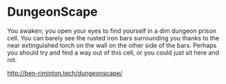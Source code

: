 # DungeonScape
You awaken; you open your eyes to find yourself in a dim dungeon prison cell. You can barely see the rusted iron bars surrounding you thanks to the near extinguished torch on the wall on the other side of the bars. Perhaps you should try and find a way out of this cell, or you could just sit here and rot. 

http://ben-riminton.tech/dungeonscape/
